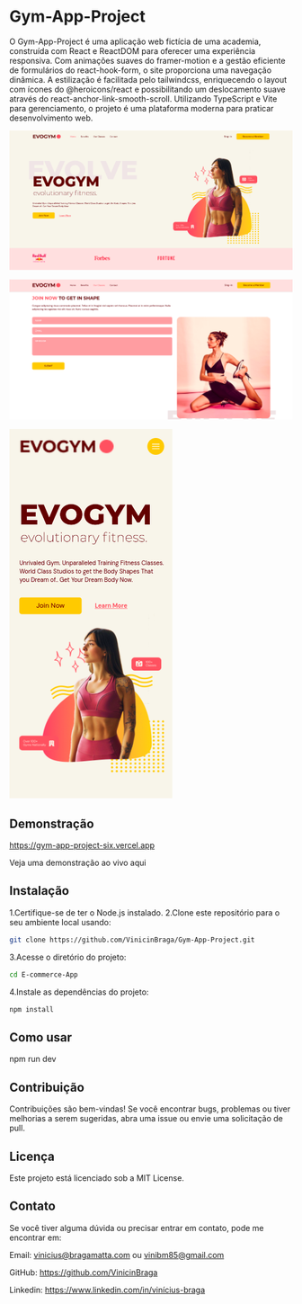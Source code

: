 # Gym-App-Project

O Gym-App-Project é uma aplicação web fictícia de uma academia, construída com React e ReactDOM para oferecer uma experiência responsiva. Com animações suaves do framer-motion e a gestão eficiente de formulários do react-hook-form, o site proporciona uma navegação dinâmica. A estilização é facilitada pelo tailwindcss, enriquecendo o layout com ícones do @heroicons/react e possibilitando um deslocamento suave através do react-anchor-link-smooth-scroll. Utilizando TypeScript e Vite para gerenciamento, o projeto é uma plataforma moderna para praticar desenvolvimento web.

![Gym-App-Project1](./src/assets/screenshot1.png)

![Gym-App-Project2](./src/assets/screenshot2.png)

![Gym-App-Project2](./src/assets/screenshot3.png)

## Demonstração
https://gym-app-project-six.vercel.app

Veja uma demonstração ao vivo aqui

## Instalação
1.Certifique-se de ter o Node.js instalado.
2.Clone este repositório para o seu ambiente local usando:
```bash
git clone https://github.com/VinicinBraga/Gym-App-Project.git
```

3.Acesse o diretório do projeto:
```bash
cd E-commerce-App
```
4.Instale as dependências do projeto:
```bash
npm install
```

## Como usar
npm run dev

## Contribuição
Contribuições são bem-vindas! Se você encontrar bugs, problemas ou tiver melhorias a serem sugeridas, abra uma issue ou envie uma solicitação de pull.

## Licença
Este projeto está licenciado sob a MIT License.

## Contato
Se você tiver alguma dúvida ou precisar entrar em contato, pode me encontrar em:

Email: vinicius@bragamatta.com ou vinibm85@gmail.com

GitHub: https://github.com/VinicinBraga

Linkedin: https://www.linkedin.com/in/vinícius-braga
